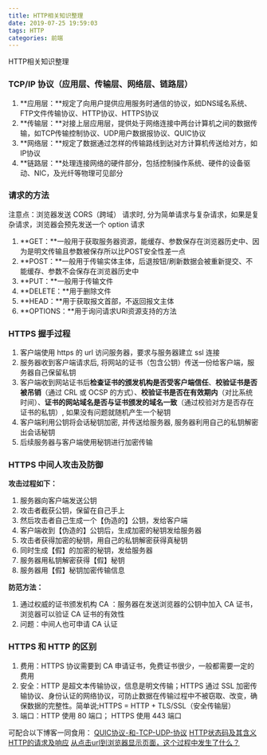 ```yaml
---
title: HTTP相关知识整理
date: 2019-07-25 19:59:03
tags: HTTP
categories: 前端
---
```


HTTP相关知识整理
<escape><!-- more --></escape>

### TCP/IP 协议（应用层、传输层、网络层、链路层）
1. **应用层：**规定了向用户提供应用服务时通信的协议，如DNS域名系统、FTP文件传输协议、HTTP协议、HTTPS协议
2. **传输层：**对接上层应用层，提供处于网络连接中两台计算机之间的数据传输，如TCP传输控制协议、UDP用户数据报协议、QUIC协议
3. **网络层：**规定了数据通过怎样的传输路线到达对方计算机传送给对方，如IP协议
4. **链路层：**处理连接网络的硬件部分，包括控制操作系统、硬件的设备驱动、NIC，及光纤等物理可见部分

### 请求的方法
注意点：浏览器发送 CORS（跨域） 请求时, 分为简单请求与复杂请求，如果是复杂请求，浏览器会预先发送一个 option 请求
1. **GET：**一般用于获取服务器资源，能缓存、参数保存在浏览器历史中、因为是明文传输且参数被保存所以比POST安全性差一点
2. **POST：**一般用于传输实体主体，后退按钮/刷新数据会被重新提交、不能缓存、参数不会保存在浏览器历史中
3. **PUT：**一般用于传输文件
4. **DELETE：**用于删除文件
5. **HEAD：**用于获取报文首部，不返回报文主体
6. **OPTIONS：**用于询问请求URI资源支持的方法

### HTTPS 握手过程
1. 客户端使用 https 的 url 访问服务器，要求与服务器建立 ssl 连接
2. 服务器收到客户端请求后, 将网站的证书（包含公钥）传送一份给客户端，服务器自己保留私钥
3. 客户端收到网站证书后**检查证书的颁发机构是否受客户端信任**、**校验证书是否被吊销**（通过 CRL 或 OCSP 的方式）、**校验证书是否在有效期内**（对比系统时间）、**证书的网站域名是否与证书颁发的域名一致**（通过校验对方是否存在证书的私钥）, 如果没有问题就随机产生一个秘钥
4. 客户端利用公钥将会话秘钥加密, 并传送给服务器, 服务器利用自己的私钥解密出会话秘钥
5. 后续服务器与客户端使用秘钥进行加密传输

### HTTPS 中间人攻击及防御
**攻击过程如下：**
1. 服务器向客户端发送公钥
2. 攻击者截获公钥，保留在自己手上
3. 然后攻击者自己生成一个【伪造的】公钥，发给客户端
4. 客户端收到【伪造的】公钥后，生成加密的秘钥发给服务器
5. 攻击者获得加密的秘钥，用自己的私钥解密获得真秘钥
6. 同时生成【假】的加密的秘钥，发给服务器
7. 服务器用私钥解密获得【假】秘钥
8. 服务器用【假】秘钥加密传输信息

**防范方法：**
1. 通过权威的证书颁发机构 CA ：服务器在发送浏览器的公钥中加入 CA 证书，浏览器可以验证 CA 证书的有效性
2. 问题：中间人也可申请 CA 认证

### HTTPS 和 HTTP 的区别
1. 费用：HTTPS 协议需要到 CA 申请证书，免费证书很少，一般都需要一定的费用
2. 安全：HTTP 是超文本传输协议，信息是明文传输；HTTPS 通过 SSL 加密传输协议、身份认证的网络协议，可防止数据在传输过程中不被窃取、改变，确保数据的完整性。简单说;HTTPS = HTTP + TLS/SSL（安全传输层）
3. 端口：HTTP 使用 80 端口； HTTPS 使用 443 端口


可配合以下博客一同食用：
[QUIC协议-和-TCP-UDP-协议](https://nolaaaaa.github.io/2019/04/11/QUIC%E5%8D%8F%E8%AE%AE-%E5%92%8C-TCP-UDP-%E5%8D%8F%E8%AE%AE/)
[HTTP状态码及其含义](https://nolaaaaa.github.io/2018/06/21/HTTP%E7%8A%B6%E6%80%81%E7%A0%81%E5%8F%8A%E5%85%B6%E5%90%AB%E4%B9%89/)
[HTTP的请求及响应](https://nolaaaaa.github.io/2018/04/17/HTTP%E7%9A%84%E8%AF%B7%E6%B1%82%E5%8F%8A%E5%93%8D%E5%BA%94/)
[从点击url到浏览器显示页面，这个过程中发生了什么？](https://nolaaaaa.github.io/2018/04/13/%E4%BB%8E%E7%82%B9%E5%87%BBurl%E5%88%B0%E6%B5%8F%E8%A7%88%E5%99%A8%E6%98%BE%E7%A4%BA%E9%A1%B5%E9%9D%A2%EF%BC%8C%E8%BF%99%E4%B8%AA%E8%BF%87%E7%A8%8B%E4%B8%AD%E5%8F%91%E7%94%9F%E4%BA%86%E4%BB%80%E4%B9%88%EF%BC%9F/)
